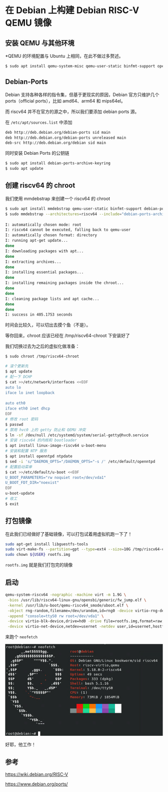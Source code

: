 # 在 Debian 上构建 Debian RISC-V QEMU 镜像

## 安装 QEMU 与其他环境

*QEMU 的环境配置与 Ubuntu 上相同，在此不做过多赘述。

```bash
$ sudo apt install qemu-system-misc qemu-user-static binfmt-support opensbi u-boot-qemu
```

## Debian-Ports

Debian 支持各种各样的指令集，但基于更现实的原因，Debian 官方只维护几个 ports（official ports），比如 amd64、arm64 和 mips64el。

而 riscv64 并不在官方的源之中，所以我们要添加 debian ports 源。

在 `/etc/apt/sources.list` 中添加

```bash
deb http://deb.debian.org/debian-ports sid main
deb http://deb.debian.org/debian-ports unreleased main
deb-src http://deb.debian.org/debian sid main
```

同时安装 Debian Ports 的公钥链

```bash
$ sudo apt install debian-ports-archive-keyring
$ sudo apt update
```

## 创建 riscv64 的 chroot

我们使用 mmdebstrap 来创建一个 riscv64 的 chroot

```bash
$ sudo apt install mmdebstrap qemu-user-static binfmt-support debian-ports-archive-keyring
$ sudo mmdebstrap --architectures=riscv64 --include="debian-ports-archive-keyring" sid /tmp/riscv64-chroot "deb http://deb.debian.org/debian-ports sid main" "deb http://deb.debian.org/debian-ports unreleased main"

I: automatically chosen mode: root
I: riscv64 cannot be executed, falling back to qemu-user
I: automatically chosen format: directory
I: running apt-get update...
done
I: downloading packages with apt...
done
I: extracting archives...
done
I: installing essential packages...
done
I: installing remaining packages inside the chroot...
done
done
I: cleaning package lists and apt cache...
done
done
I: success in 405.1753 seconds
```

时间会比较久，可以切出去摸个鱼（不是）。

等你回来，chroot 应该已经在 /tmp/riscv64-chroot 下安装好了

我们切换过去为之后的虚拟化做准备：

```bash
$ sudo chroot /tmp/riscv64-chroot
```

```bash
# 滚个更新先
$ apt update
# 配一下 DCHP
$ cat >>/etc/network/interfaces <<EOF
auto lo
iface lo inet loopback

auto eth0
iface eth0 inet dhcp
EOF
# 修改 root 密码
$ passwd
# 禁用 hvc0 上的 getty 防止和 QEMU 冲突
$ ln -sf /dev/null /etc/systemd/system/serial-getty@hvc0.service  
# 安装 riscv64 的内核和 bootloader
$ apt install linux-image-riscv64 u-boot-menu
# 安装和配置 NTP 服务
$ apt install openntpd ntpdate
$ sed -i 's/^DAEMON_OPTS="/DAEMON_OPTS="-s /' /etc/default/openntpd
# 配置启动菜单
$ cat >>/etc/default/u-boot <<EOF
U_BOOT_PARAMETERS="rw noquiet root=/dev/vda1"
U_BOOT_FDT_DIR="noexist"
EOF
u-boot-update
# 收工
$ exit
```

## 打包镜像

在此我们已经做好了基础镜像，可以打包试着用虚拟机跑一下了！

```bash
sudo apt-get install libguestfs-tools
sudo virt-make-fs --partition=gpt --type=ext4 --size=10G /tmp/riscv64-chroot/ rootfs.img
sudo chown ${USER} rootfs.img
```

`rootfs.img` 就是我们打包完的镜像

## 启动

```bash
qemu-system-riscv64 -nographic -machine virt -m 1.9G \
 -bios /usr/lib/riscv64-linux-gnu/opensbi/generic/fw_jump.elf \
 -kernel /usr/lib/u-boot/qemu-riscv64_smode/uboot.elf \
 -object rng-random,filename=/dev/urandom,id=rng0 -device virtio-rng-device,rng=rng0 \
 -append "console=ttyS0 rw root=/dev/vda1" \
 -device virtio-blk-device,drive=hd0 -drive file=rootfs.img,format=raw,id=hd0 \
 -device virtio-net-device,netdev=usernet -netdev user,id=usernet,hostfwd=tcp::22222-:22
```

来跑个 `neofetch`

![](neofetch.png)

好耶，他工作！

## 参考

https://wiki.debian.org/RISC-V

https://www.debian.org/ports/